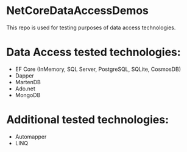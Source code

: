 # NetCoreDataAccessDemos
This repo is used for testing purposes of data access technologies.

# Data Access tested technologies:
- EF Core (InMemory, SQL Server, PostgreSQL, SQLite, CosmosDB)
- Dapper
- MartenDB
- Ado.net
- MongoDB

# Additional tested technologies:
- Automapper
- LINQ
